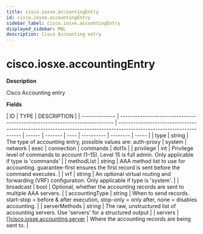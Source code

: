 ```yaml
---
title: cisco.iosxe.accountingEntry
id: cisco.iosxe.accountingEntry
sidebar_label: cisco.iosxe.accountingEntry
displayed_sidebar: MQL
description: Cisco Accounting entry
---
```


# cisco.iosxe.accountingEntry

**Description**

Cisco Accounting entry

**Fields**

| ID             | TYPE                                                                        | DESCRIPTION                                                                                                          |
| -------------- | --------------------------------------------------------------------------- | -------------------------------------------------------------------------------------------------------------------- | ------ | ------- | ---- | ---------- | -------- | ----- |
| type           | string                                                                      | The type of accounting entry, possible values are: auth-proxy                                                        | system | network | exec | connection | commands | dot1x |
| privilege      | int                                                                         | Privilege level of commands to account (1–15). Level 15 is full admin. Only applicable if type is 'commands'         |
| methodList     | string                                                                      | AAA method list to use for accounting. guarantee-first ensures the first record is sent before the command executes. |
| vrf            | string                                                                      | An optional virtual routing and forwarding (VRF) configuration. Only applicable if type is 'system'.                 |
| broadcast      | bool                                                                        | Optional, whether the accounting records are sent to multiple AAA servers.                                           |
| accountingType | string                                                                      | When to send records. start-stop = before & after execution, stop-only = only after, none = disables accounting.     |
| serverMethods  | string                                                                      | The raw, unstructured list of accounting servers. Use 'servers' for a structured output                              |
| servers        | &#91;&#93;[cisco.iosxe.accounting.server](cisco.iosxe.accounting.server.md) | Where the accounting records are being sent to.                                                                      |
